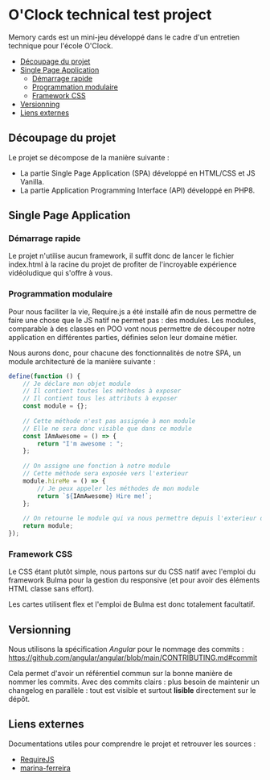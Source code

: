 # O'Clock technical test project
Memory cards est un mini-jeu développé dans le cadre d'un entretien technique pour l'école O'Clock.

- [Découpage du projet](#decoupage_projet)
- [Single Page Application](#spa)
  - [Démarrage rapide](#spa_demarrage-rapide)
  - [Programmation modulaire](#spa_progammation_modulaire)
  - [Framework CSS](#spa_framework_css)
- [Versionning](#versionning)
- [Liens externes](#spa_lien_externe)

## <a name="decoupage_projet"></a> Découpage du projet
Le projet se décompose de la manière suivante :
* La partie Single Page Application (SPA) développé en HTML/CSS et JS Vanilla.
* La partie Application Programming Interface (API) développé en PHP8.

## <a name="spa"></a> Single Page Application
### Démarrage rapide
Le projet n'utilise aucun framework, il suffit donc de lancer le fichier index.html à la racine du projet de profiter de l'incroyable expérience vidéoludique qui s'offre à vous.

### <a name="spa_programmation_modulaire"></a> Programmation modulaire
Pour nous faciliter la vie, Require.js a été installé afin de nous permettre de faire une chose que le JS natif ne permet pas : des modules. Les modules, comparable à des classes en POO vont nous permettre de découper notre application en différentes parties, définies selon leur domaine métier.

Nous aurons donc, pour chacune des fonctionnalités de notre SPA, un module architecturé de la manière suivante :
```javascript
define(function () {
    // Je déclare mon objet module
    // Il contient toutes les méthodes à exposer
    // Il contient tous les attributs à exposer
    const module = {};
    
    // Cette méthode n'est pas assignée à mon module
    // Elle ne sera donc visible que dans ce module
    const IAmAwesome = () => {
        return "I'm awesome : ";
    };
    
    // On assigne une fonction à notre module
    // Cette méthode sera exposée vers l'exterieur
    module.hireMe = () => {
        // Je peux appeler les méthodes de mon module
        return `${IAmAwesome} Hire me!`;
    };
    
    // On retourne le module qui va nous permettre depuis l'exterieur d'intéragir avec les méthodes qu'il expose
    return module;
});
```

### <a name="spa_framework_css"></a> Framework CSS
Le CSS étant plutôt simple, nous partons sur du CSS natif avec l'emploi du framework Bulma pour la gestion du responsive (et pour avoir des éléments HTML classe sans effort).

Les cartes utilisent flex et l'emploi de Bulma est donc totalement facultatif.

## <a name="versionning"></a> Versionning
Nous utilisons la spécification _Angular_ pour le nommage des commits : https://github.com/angular/angular/blob/main/CONTRIBUTING.md#commit

Cela permet d'avoir un référentiel commun sur la bonne manière de nommer les commits. Avec des commits clairs : plus besoin de maintenir un changelog en parallèle : tout est visible et surtout **lisible** directement sur le dépôt.

## <a name="spa_lien_externe"></a> Liens externes
Documentations utiles pour comprendre le projet et retrouver les sources :
* [RequireJS](https://requirejs.org)
* [marina-ferreira](https://marina-ferreira.github.io/)